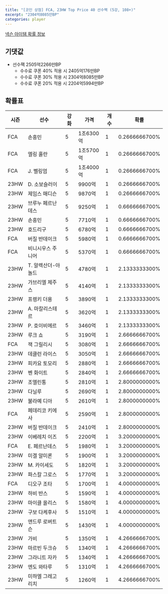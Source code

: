 ```yaml
---
title: "[코인 상점] FCA, 23HW Top Price 40 선수팩 (5강, 108+)"
excerpt: "2304억8085만BP"
categories: player
---
```

[넥슨 아이템 확률 정보](http://iteminfo.nexon.com/probability/fco?sn=7603)

## 기댓값
- 선수팩 2505억2266만BP
  - 수수료 쿠폰 40% 적용 시 2405억176만BP
  - 수수료 쿠폰 30% 적용 시 2304억8085만BP
  - 수수료 쿠폰 20% 적용 시 2204억5994만BP


## 확률표

|시즌|선수|강화|가격|개수|확률|
|---|---|---|---|---|---|
|FCA|손흥민|5|1조6300억|1|0.2666666700%|
|FCA|엘링 홀란|5|1조5700억|1|0.2666666700%|
|FCA|J. 벨링엄|5|1조4000억|1|0.2666666700%|
|23HW|D. 소보슬러이|5|9900억|1|0.2666666700%|
|23HW|제임스 매디슨|5|9870억|1|0.2666666700%|
|23HW|브루누 페르난데스|5|9250억|1|0.6666666700%|
|23HW|손흥민|5|7710억|1|0.6666666700%|
|23HW|호드리구|5|6780억|1|0.6666666700%|
|FCA|버질 반데이크|5|5980억|1|0.6666666700%|
|FCA|비니시우스 주니어|5|5370억|1|0.6666666700%|
|23HW|T. 알렉산더-아놀드|5|4780억|1|2.1333333300%|
|23HW|가브리엘 제주스|5|4140억|1|2.1333333300%|
|23HW|프렝키 더용|5|3890억|1|2.1333333300%|
|23HW|A. 마칼리스테르|5|3620억|1|2.1333333300%|
|23HW|P. 호이비에르|5|3460억|1|2.1333333300%|
|23HW|루크 쇼|5|3190억|1|2.6666666700%|
|FCA|잭 그릴리시|5|3080억|1|2.6666666700%|
|23HW|데클런 라이스|5|3050억|1|2.6666666700%|
|23HW|피카요 토모리|5|2880억|1|2.6666666700%|
|23HW|벤 화이트|5|2840억|1|2.6666666700%|
|23HW|조엘린통|5|2810억|1|2.8000000000%|
|23HW|다닐루|5|2690억|1|2.8000000000%|
|23HW|불라예 디아|5|2610억|1|2.8000000000%|
|FCA|페데리코 키에사|5|2590억|1|2.8000000000%|
|23HW|버질 반데이크|5|2410억|1|2.8000000000%|
|23HW|이베레치 이즈|5|2200억|1|3.2000000000%|
|FCA|E. 페르난데스|5|1980억|1|3.2000000000%|
|23HW|미겔 알미론|5|1900억|1|3.2000000000%|
|23HW|M. 카이세도|5|1820억|1|3.2000000000%|
|23HW|파스칼 그로스|5|1770억|1|3.2000000000%|
|FCA|디오구 조타|5|1700억|1|4.0000000000%|
|23HW|하비 반스|5|1590억|1|4.0000000000%|
|23HW|마이클 올리스|5|1580억|1|4.0000000000%|
|23HW|구보 다케후사|5|1510억|1|4.0000000000%|
|23HW|앤드루 로버트슨|5|1430억|1|4.0000000000%|
|23HW|가비|5|1350억|1|4.2666666700%|
|23HW|마르빈 두크슈|5|1340억|1|4.2666666700%|
|23HW|그라니트 자카|5|1340억|1|4.2666666700%|
|23HW|엔도 와타루|5|1310억|1|4.2666666700%|
|23HW|미하엘 그레고리치|5|1260억|1|4.2666666700%|
